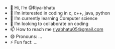 - 👋 Hi, I’m @Riya-bhatu
- 👀 I’m interested in coding in c, c++, java, python
- 🌱 I’m currently learning Computer science 
- 💞️ I’m looking to collaborate on coding
- 📫 How to reach me riyabhatu05@gmail.com
- 😄 Pronouns: ...
- ⚡ Fun fact: ...

<!---
Riya-bhatu/Riya-bhatu is a ✨ special ✨ repository because its `README.md` (this file) appears on your GitHub profile.
You can click the Preview link to take a look at your changes.
--->
